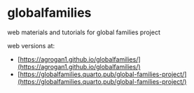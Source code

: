 # globalfamilies

web materials and tutorials for global families project

web versions at: 
* [https://agrogan1.github.io/globalfamilies/](https://agrogan1.github.io/globalfamilies/)
* [https://globalfamilies.quarto.pub/global-families-project/](https://globalfamilies.quarto.pub/global-families-project/)


